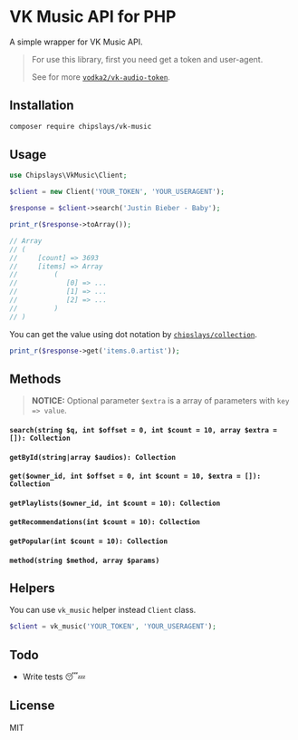 # VK Music API for PHP

A simple wrapper for VK Music API.

> For use this library, first you need get a token and user-agent.
>
> See for more [`vodka2/vk-audio-token`](https://github.com/vodka2/vk-audio-token).

## Installation

```bash
composer require chipslays/vk-music
```

## Usage

```php
use Chipslays\VkMusic\Client;

$client = new Client('YOUR_TOKEN', 'YOUR_USERAGENT');

$response = $client->search('Justin Bieber - Baby');

print_r($response->toArray());

// Array
// (
//     [count] => 3693
//     [items] => Array
//         (
//            [0] => ...
//            [1] => ...
//            [2] => ...
//         )
// )
```

You can get the value using dot notation by [`chipslays/collection`](https://github.com/chipslays/collection).

```php
print_r($response->get('items.0.artist'));
```

## Methods

> **NOTICE:** Optional parameter `$extra` is a array of parameters with `key => value`.

#### `search(string $q, int $offset = 0, int $count = 10, array $extra = []): Collection`
#### `getById(string|array $audios): Collection`
#### `get($owner_id, int $offset = 0, int $count = 10, $extra = []): Collection`
#### `getPlaylists($owner_id, int $count = 10): Collection`
#### `getRecommendations(int $count = 10): Collection`
#### `getPopular(int $count = 10): Collection`
#### `method(string $method, array $params)`

## Helpers

You can use `vk_music` helper instead `Client` class.

```php
$client = vk_music('YOUR_TOKEN', 'YOUR_USERAGENT');
```

## Todo

* Write tests 😴💤

## License

MIT
